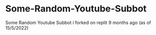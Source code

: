 # Some-Random-Youtube-Subbot
Some Random Youtube Subbot i forked on replit 9 months ago (as of 15/5/2022)
